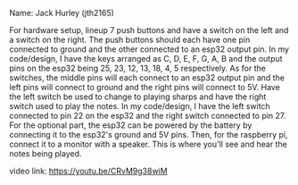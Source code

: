 Name: Jack Hurley (jth2165)

For hardware setup, lineup 7 push buttons and have a switch on the left and a switch on the right.
The push buttons should each have one pin connected to ground and the other connected to an esp32 output pin.
In my code/design, I have the keys arranged as C, D, E, F, G, A, B and
the output pins on the esp32 being 25, 23, 12, 13, 18, 4, 5 respectively.
As for the switches, the middle pins will each connect to an esp32 output pin and
the left pins will connect to ground and the right pins will connect to 5V.
Have the left switch be used to change to playing sharps and have the right switch used to play the notes.
In my code/design, I have the left switch connected to pin 22 on the esp32 and the right switch connected to pin 27.
For the optional part, the esp32 can be powered by the battery by connecting it to the esp32's ground and 5V pins.
Then, for the raspberry pi, connect it to a monitor with a speaker.
This is where you'll see and hear the notes being played.

video link: https://youtu.be/CRvM9g38wiM
